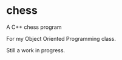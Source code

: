chess
=====

A C++ chess program

For my Object Oriented Programming class.

Still a work in progress.
